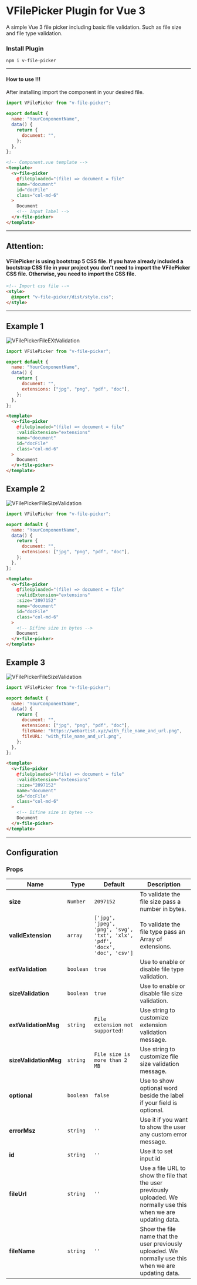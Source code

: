 # VFilePicker Plugin for Vue 3

A simple Vue 3 file picker including basic file validation. Such as file size and file type validation.

### Install Plugin

```shell
npm i v-file-picker
```

---

#### How to use !!!

After installing import the component in your desired file.

```js
import VFilePicker from "v-file-picker";

export default {
  name: "YourComponentName",
  data() {
    return {
      document: "",
    };
  },
};
```

```html
<!-- Component.vue template -->
<template>
  <v-file-picker
    @fileUploaded="(file) => document = file"
    name="document"
    id="docFile"
    class="col-md-6"
  >
    Document
    <!-- Input label -->
  </v-file-picker>
</template>
```

---

## Attention:

#### VFilePicker is using bootstrap 5 CSS file. If you have already included a bootstrap CSS file in your project you don't need to import the VFilePicker CSS file. Otherwise, you need to import the CSS file.

```html
<!-- Import css file -->
<style>
  @import "v-file-picker/dist/style.css";
</style>
```

---

## Example 1

![VFilePickerFileEXtValidation](https://webartist.xyz/file_extension_validation.png)

```js
import VFilePicker from "v-file-picker";

export default {
  name: "YourComponentName",
  data() {
    return {
      document: "",
      extensions: ["jpg", "png", "pdf", "doc"],
    };
  },
};
```

```html
<template>
  <v-file-picker
    @fileUploaded="(file) => document = file"
    :validExtension="extensions"
    name="document"
    id="docFile"
    class="col-md-6"
  >
    Document
  </v-file-picker>
</template>
```

## Example 2

![VFilePickerFileSizeValidation](https://webartist.xyz/file_size_validation.png)

```js
import VFilePicker from "v-file-picker";

export default {
  name: "YourComponentName",
  data() {
    return {
      document: "",
      extensions: ["jpg", "png", "pdf", "doc"],
    };
  },
};
```

```html
<template>
  <v-file-picker
    @fileUploaded="(file) => document = file"
    :validExtension="extensions"
    :size="2097152"
    name="document"
    id="docFile"
    class="col-md-6"
  >
    <!-- Difine size in bytes -->
    Document
  </v-file-picker>
</template>
```

## Example 3

![VFilePickerFileSizeValidation](https://webartist.xyz/with_file_name_and_url_new.png)

```js
import VFilePicker from "v-file-picker";

export default {
  name: "YourComponentName",
  data() {
    return {
      document: "",
      extensions: ["jpg", "png", "pdf", "doc"],
      fileName: "https://webartist.xyz/with_file_name_and_url.png",
      fileURL: "with_file_name_and_url.png",
    };
  },
};
```

```html
<template>
  <v-file-picker
    @fileUploaded="(file) => document = file"
    :validExtension="extensions"
    :size="2097152"
    name="document"
    id="docFile"
    class="col-md-6"
  >
    <!-- Difine size in bytes -->
    Document
  </v-file-picker>
</template>
```

---

## Configuration

### Props

| Name                  | Type      | Default                                                                    | Description                                                                                                        |
| --------------------- | --------- | -------------------------------------------------------------------------- | ------------------------------------------------------------------------------------------------------------------ |
| **size**              | `Number`  | `2097152`                                                                  | To validate the file size pass a number in bytes.                                                                  |
| **validExtension**    | `array`   | `['jpg', 'jpeg', 'png', 'svg', 'txt', 'xlx', 'pdf', 'docx', 'doc', 'csv']` | To validate the file type pass an Array of extensions.                                                             |
| **extValidation**     | `boolean` | `true`                                                                     | Use to enable or disable file type validation.                                                                     |
| **sizeValidation**    | `boolean` | `true`                                                                     | Use to enable or disable file size validation.                                                                     |
| **extValidationMsg**  | `string`  | `File extension not supported!`                                            | Use string to customize extension validation message.                                                              |
| **sizeValidationMsg** | `string`  | `File size is more than 2 MB`                                              | Use string to customize file size validation message.                                                              |
| **optional**          | `boolean` | `false`                                                                    | Use to show optional word beside the label if your field is optional.                                              |
| **errorMsz**          | `string`  | `''`                                                                       | Use it if you want to show the user any custom error message.                                                      |
| **id**                | `string`  | `''`                                                                       | Use it to set input id                                                                                             |
| **fileUrl**           | `string`  | `''`                                                                       | Use a file URL to show the file that the user previously uploaded. We normally use this when we are updating data. |
| **fileName**          | `string`  | `''`                                                                       | Show the file name that the user previously uploaded. We normally use this when we are updating data.              |
